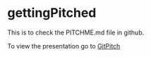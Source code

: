 # gettingPitched

This is to check the PITCHME.md file in github.

To view the presentation go to [GitPitch](http://gitpitch.com/ApoTheOne/gettingPitched)
